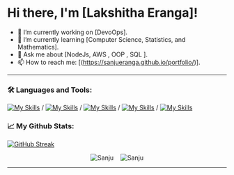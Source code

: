 # Hi there, I'm [Lakshitha Eranga]!

- 🔭 I’m currently working on [DevoOps].
- 🌱 I’m currently learning [Computer Science, Statistics, and Mathematics].
- 💬 Ask me about [NodeJs, AWS , OOP , SQL ].
- 📫 How to reach me: [(https://sanjueranga.github.io/portfolio/)].

<hr>

### 🛠️ Languages and Tools:

<p>

[![My Skills](https://skillicons.dev/icons?i=java,python,js,html,css,r)](https://skillicons.dev)
/
[![My Skills](https://skillicons.dev/icons?i=nodejs,spring,nestjs,react,flask&theme=light)](https://skillicons.dev)
/
[![My Skills](https://skillicons.dev/icons?i=aws,gcp,linux,git,kubernetes,docker)](https://skillicons.dev)
/
[![My Skills](https://skillicons.dev/icons?i=mysql,mongodb,postgres)](https://skillicons.dev)
/
[![My Skills](https://skillicons.dev/icons?i=atom,vscode,eclipse,idea)](https://skillicons.dev)
</p>


### 📈 My Github Stats:

[![GitHub Streak](http://github-readme-streak-stats.herokuapp.com?user=sanjueranga&theme=blue-green)](https://git.io/streak-stats)

<p  align="center"> 
 
  <img src="https://github-readme-stats.vercel.app/api?username=sanjueranga&show_icons=true&theme=transparent" alt="Sanju" />
  &nbsp;&nbsp;
  <img src="https://github-readme-stats.vercel.app/api/top-langs/?username=sanjueranga&layout=compact&theme=transparent" alt="Sanju" />
   
<p>
<hr>
